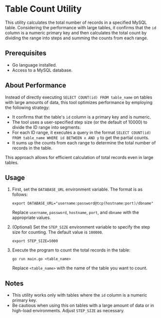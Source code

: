 # Table Count Utility

This utility calculates the total number of records in a specified MySQL table. Considering the performance with large tables, it confirms that the `id` column is a numeric primary key and then calculates the total count by dividing the range into steps and summing the counts from each range.

## Prerequisites

- Go language installed.
- Access to a MySQL database.

## About Performance

Instead of directly executing `SELECT COUNT(id) FROM table_name` on tables with large amounts of data, this tool optimizes performance by employing the following strategy:

- It confirms that the table's `id` column is a primary key and is numeric.
- The tool uses a user-specified step size (or the default of 10000) to divide the ID range into segments.
- For each ID range, it executes a query in the format `SELECT COUNT(id) FROM table_name WHERE id BETWEEN x AND y` to get the partial counts.
- It sums up the counts from each range to determine the total number of records in the table.

This approach allows for efficient calculation of total records even in large tables.

## Usage

1. First, set the `DATABASE_URL` environment variable. The format is as follows:

   ```
   export DATABASE_URL="username:password@tcp(hostname:port)/dbname"
   ```

   Replace `username`, `password`, `hostname`, `port`, and `dbname` with the appropriate values.

2. (Optional) Set the `STEP_SIZE` environment variable to specify the step size for counting. The default value is `100000`.

   ```
   export STEP_SIZE=5000
   ```

3. Execute the program to count the total records in the table:

   ```
   go run main.go <table_name>
   ```

   Replace `<table_name>` with the name of the table you want to count.

## Notes

- This utility works only with tables where the `id` column is a numeric primary key.
- Be cautious when using this on tables with a large amount of data or in high-load environments. Adjust `STEP_SIZE` as necessary.

